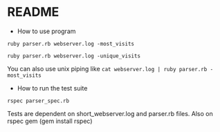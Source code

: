 # README

* How to use program

`ruby parser.rb webserver.log -most_visits`

`ruby parser.rb webserver.log -unique_visits`

You can also use unix piping like `cat webserver.log | ruby parser.rb -most_visits`


* How to run the test suite

`rspec parser_spec.rb`

Tests are dependent on short_webserver.log and parser.rb files. Also on rspec gem (gem install rspec)